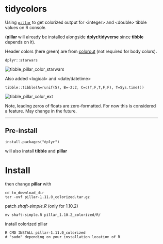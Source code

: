# tidycolors
Using [`pillar`](https://pillar.r-lib.org) to get colorized output for \<integer> and \<double> tibble values on R console.

(**pillar** will already be installed alongside **dplyr**/**tidyverse** since **tibble** depends on it).

Header colors (here green) are from [colorout](https://github.com/jalvesaq/colorout) (not required for body colors).

`dplyr::starwars`

![tibble_pillar_color_starwars](https://github.com/user-attachments/assets/311b03f0-76f4-4f05-9516-ef5433b8cefc)

Also added \<logical> and \<date/datetime>

`tibble::tibble(A=runif(5), B=-2:2, C=c(T,F,T,F,F), T=Sys.time())`

![tibble_pillar_color_ext](https://github.com/user-attachments/assets/c7b767ab-664f-4a6e-8fce-674ea7b4d48a)


Note, leading zeros of floats are zero-formatted. For now this is considered a feature. May change in the future.

<hr>

## Pre-install
```
install.packages("dplyr")
```
will also install **tibble** and **pillar**

# Install
then change **pillar** with

```
cd to_download_dir
tar -xvf pillar-1.11.0_colorized.tar.gz
```
patch *shaft-simple.R* (only for 1.10.2)
```
mv shaft-simple.R pillar_1.10.2_colorized/R/
```
install colorized pillar
```
R CMD INSTALL pillar-1.11.0_colorized
# "sudo" depending on your installation location of R
```
